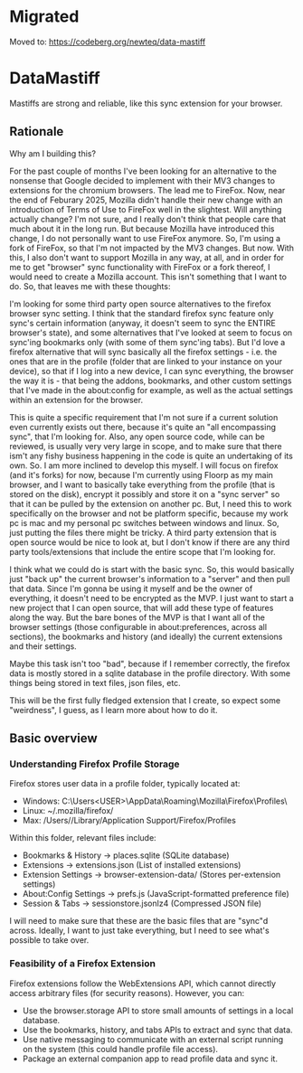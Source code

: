 # Migrated
Moved to: https://codeberg.org/newteq/data-mastiff

# DataMastiff

Mastiffs are strong and reliable, like this sync extension for your browser.

## Rationale

Why am I building this?

For the past couple of months I've been looking for an alternative to the nonsense that Google decided to implement with their MV3 changes to extensions for the chromium browsers. The lead me to FireFox. Now, near the end of Feburary 2025, Mozilla didn't handle their new change with an introduction of Terms of Use to FireFox well in the slightest. Will anything actually change? I'm not sure, and I really don't think that people care that much about it in the long run. But because Mozilla have introduced this change, I do not personally want to use FireFox anymore. So, I'm using a fork of FireFox, so that I'm not impacted by the MV3 changes. But now. With this, I also don't want to support Mozilla in any way, at all, and in order for me to get "browser" sync functionality with FireFox or a fork thereof, I would need to create a Mozilla account. This isn't something that I want to do. So, that leaves me with these thoughts:

I'm looking for some third party open source alternatives to the firefox browser sync setting. I think that the standard firefox sync feature only sync's certain information (anyway, it doesn't seem to sync the ENTIRE browser's state), and some alternatives that I've looked at seem to focus on sync'ing bookmarks only (with some of them sync'ing tabs). But I'd love a firefox alternative that will sync basically all the firefox settings - i.e. the ones that are in the profile (folder that are linked to your instance on your device), so that if I log into a new device, I can sync everything, the browser the way it is - that being the addons, bookmarks, and other custom settings that I've made in the about:config for example, as well as the actual settings within an extension for the browser.

This is quite a specific requirement that I'm not sure if a current solution even currently exists out there, because it's quite an "all encompassing sync", that I'm looking for. Also, any open source code, while can be reviewed, is usually very very large in scope, and to make sure that there ism't any fishy business happening in the code is quite an undertaking of its own. So. I am more inclined to develop this myself. I will focus on firefox (and it's forks) for now, because I'm currently using Floorp as my main browser, and I want to basically take everything from the profile (that is stored on the disk), encrypt it possibly and store it on a "sync server" so that it can be pulled by the extension on another pc. But, I need this to work specifically on the browser and not be platform specific, because my work pc is mac and my personal pc switches between windows and linux. So, just putting the files there might be tricky.
A third party extension that is open source would be nice to look at, but I don't know if there are any third party tools/extensions that include the entire scope that I'm looking for.

I think what we could do is start with the basic sync. So, this would basically just "back up" the current browser's information to a "server" and then pull that data. Since I'm gonna be using it myself and be the owner of everything, it doesn't need to be encrypted as the MVP. I just want to start a new project that I can open source, that will add these type of features along the way. But the bare bones of the MVP is that I want all of the browser settings (those configurable in about:preferences, across all sections), the bookmarks and history (and ideally) the current extensions and their settings.

Maybe this task isn't too "bad", because if I remember correctly, the firefox data is mostly stored in a sqlite database in the profile directory. With some things being stored in text files, json files, etc.

This will be the first fully fledged extension that I create, so expect some "weirdness", I guess, as I learn more about how to do it.

## Basic overview

### Understanding Firefox Profile Storage

Firefox stores user data in a profile folder, typically located at:

- Windows: C:\Users\<USER>\AppData\Roaming\Mozilla\Firefox\Profiles\
- Linux: ~/.mozilla/firefox/
- Max: /Users/<USER>/Library/Application Support/Firefox/Profiles

Within this folder, relevant files include:

- Bookmarks & History → places.sqlite (SQLite database)
- Extensions → extensions.json (List of installed extensions)
- Extension Settings → browser-extension-data/ (Stores per-extension settings)
- About:Config Settings → prefs.js (JavaScript-formatted preference file)
- Session & Tabs → sessionstore.jsonlz4 (Compressed JSON file)

I will need to make sure that these are the basic files that are "sync"d across. Ideally, I want to just take everything, but I need to see what's possible to take over.

### Feasibility of a Firefox Extension

Firefox extensions follow the WebExtensions API, which cannot directly access arbitrary files (for security reasons). However, you can:

- Use the browser.storage API to store small amounts of settings in a local database.
- Use the bookmarks, history, and tabs APIs to extract and sync that data.
- Use native messaging to communicate with an external script running on the system (this could handle profile file access).
- Package an external companion app to read profile data and sync it.
